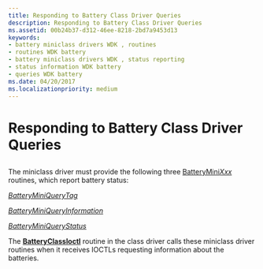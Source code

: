 ```yaml
---
title: Responding to Battery Class Driver Queries
description: Responding to Battery Class Driver Queries
ms.assetid: 00b24b37-d312-46ee-8218-2bd7a9453d13
keywords:
- battery miniclass drivers WDK , routines
- routines WDK battery
- battery miniclass drivers WDK , status reporting
- status information WDK battery
- queries WDK battery
ms.date: 04/20/2017
ms.localizationpriority: medium
---
```


# Responding to Battery Class Driver Queries


## <span id="ddk_responding_to_battery_class_driver_queries_dg"></span><span id="DDK_RESPONDING_TO_BATTERY_CLASS_DRIVER_QUERIES_DG"></span>


The miniclass driver must provide the following three [BatteryMini*Xxx*](https://msdn.microsoft.com/library/windows/hardware/ff536286) routines, which report battery status:

[*BatteryMiniQueryTag*](https://msdn.microsoft.com/library/windows/hardware/ff536275)

[*BatteryMiniQueryInformation*](https://msdn.microsoft.com/library/windows/hardware/ff536273)

[*BatteryMiniQueryStatus*](https://msdn.microsoft.com/library/windows/hardware/ff536274)

The [**BatteryClassIoctl**](https://msdn.microsoft.com/library/windows/hardware/ff536267) routine in the class driver calls these miniclass driver routines when it receives IOCTLs requesting information about the batteries.

 

 




